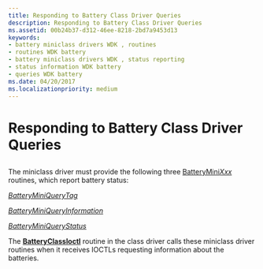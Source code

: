 ```yaml
---
title: Responding to Battery Class Driver Queries
description: Responding to Battery Class Driver Queries
ms.assetid: 00b24b37-d312-46ee-8218-2bd7a9453d13
keywords:
- battery miniclass drivers WDK , routines
- routines WDK battery
- battery miniclass drivers WDK , status reporting
- status information WDK battery
- queries WDK battery
ms.date: 04/20/2017
ms.localizationpriority: medium
---
```


# Responding to Battery Class Driver Queries


## <span id="ddk_responding_to_battery_class_driver_queries_dg"></span><span id="DDK_RESPONDING_TO_BATTERY_CLASS_DRIVER_QUERIES_DG"></span>


The miniclass driver must provide the following three [BatteryMini*Xxx*](https://msdn.microsoft.com/library/windows/hardware/ff536286) routines, which report battery status:

[*BatteryMiniQueryTag*](https://msdn.microsoft.com/library/windows/hardware/ff536275)

[*BatteryMiniQueryInformation*](https://msdn.microsoft.com/library/windows/hardware/ff536273)

[*BatteryMiniQueryStatus*](https://msdn.microsoft.com/library/windows/hardware/ff536274)

The [**BatteryClassIoctl**](https://msdn.microsoft.com/library/windows/hardware/ff536267) routine in the class driver calls these miniclass driver routines when it receives IOCTLs requesting information about the batteries.

 

 




